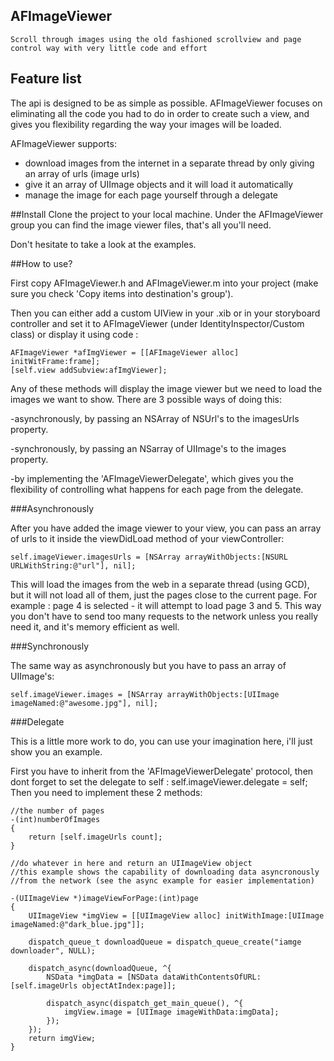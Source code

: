 ## AFImageViewer 
    Scroll through images using the old fashioned scrollview and page control way with very little code and effort

## Feature list
The api is designed to be as simple as possible. AFImageViewer focuses on eliminating all the code you had to do in order to create such a view, and gives you flexibility regarding the way your images will be loaded.

AFImageViewer supports:

- download images from the internet in a separate thread by only giving an array of urls (image urls)
- give it an array of UIImage objects and it will load it automatically
- manage the image for each page yourself through a delegate

##Install
Clone the project to your local machine.
Under the AFImageViewer group you can find the image viewer files, that's all you'll need.

Don't hesitate to take a look at the examples.

##How to use?

First copy AFImageViewer.h and AFImageViewer.m into your project (make sure you check 'Copy items into destination's group').

Then you can either add a custom UIView in your .xib or in your storyboard controller and set it to AFImageViewer (under IdentityInspector/Custom class) or display it using code : 
        
    AFImageViewer *afImgViewer = [[AFImageViewer alloc] initWitFrame:frame];
    [self.view addSubview:afImgViewer];
            
Any of these methods will display the image viewer but we need to load the images we want to show. There are 3 possible ways of doing this:

-asynchronously, by passing an NSArray of NSUrl's to the imagesUrls property.

-synchronously, by passing an NSarray of UIImage's to the images property.

-by implementing the 'AFImageViewerDelegate', which gives you the flexibility of controlling what happens for each page from the delegate.


###Asynchronously

After you have added the image viewer to your view, you can pass an array of urls to it inside the viewDidLoad method of your viewController:
    
    self.imageViewer.imagesUrls = [NSArray arrayWithObjects:[NSURL URLWithString:@"url"], nil];

This will load the images from the web in a separate thread (using GCD), but it will not load all of them, just the pages close to the current page. 
    For example : page 4 is selected - it will attempt to load page 3 and 5. This way you don't have to send too many requests to the network unless you really need it, and it's memory efficient as well.

###Synchronously

The same way as asynchronously but you have to pass an array of UIImage's:

    self.imageViewer.images = [NSArray arrayWithObjects:[UIImage imageNamed:@"awesome.jpg"], nil];
            
###Delegate

This is a little more work to do, you can use your imagination here, i'll just show you an example.

First you have to inherit from the 'AFImageViewerDelegate' protocol, then dont forget to set the delegate to self : self.imageViewer.delegate = self;
Then you need to implement these 2 methods:

    //the number of pages
    -(int)numberOfImages
    {
        return [self.imageUrls count];
    }

    //do whatever in here and return an UIImageView object
    //this example shows the capability of downloading data asyncronously 
    //from the network (see the async example for easier implementation)
    
    -(UIImageView *)imageViewForPage:(int)page
    {
        UIImageView *imgView = [[UIImageView alloc] initWithImage:[UIImage imageNamed:@"dark_blue.jpg"]];
        
        dispatch_queue_t downloadQueue = dispatch_queue_create("iamge downloader", NULL);
        
        dispatch_async(downloadQueue, ^{
            NSData *imgData = [NSData dataWithContentsOfURL:[self.imageUrls objectAtIndex:page]];
            
            dispatch_async(dispatch_get_main_queue(), ^{
                imgView.image = [UIImage imageWithData:imgData];
            });
        });
        return imgView;
    }
            

